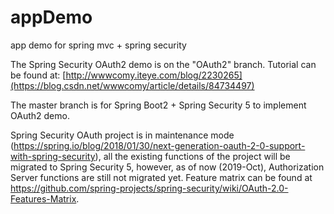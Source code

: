 # appDemo
app demo for spring mvc + spring security

The Spring Security OAuth2 demo is on the "OAuth2" branch. Tutorial can be found at: [http://wwwcomy.iteye.com/blog/2230265](https://blog.csdn.net/wwwcomy/article/details/84734497)

The master branch is for Spring Boot2 + Spring Security 5 to implement OAuth2 demo.

Spring Security OAuth project is in maintenance mode (https://spring.io/blog/2018/01/30/next-generation-oauth-2-0-support-with-spring-security), all the existing functions of the project will be migrated to Spring Security 5, however, as of now (2019-Oct), Authorization Server functions are still not migrated yet. Feature matrix can be found at https://github.com/spring-projects/spring-security/wiki/OAuth-2.0-Features-Matrix.
